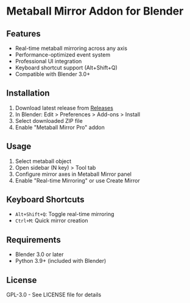 # Metaball Mirror Addon for Blender
## Features
- Real-time metaball mirroring across any axis
- Performance-optimized event system
- Professional UI integration
- Keyboard shortcut support (Alt+Shift+Q)
- Compatible with Blender 3.0+

## Installation
1. Download latest release from [Releases](releases)
2. In Blender: Edit > Preferences > Add-ons > Install
3. Select downloaded ZIP file
4. Enable "Metaball Mirror Pro" addon

## Usage
1. Select metaball object
2. Open sidebar (N key) > Tool tab
3. Configure mirror axes in Metaball Mirror panel
4. Enable "Real-time Mirroring" or use Create Mirror

## Keyboard Shortcuts
- `Alt+Shift+Q`: Toggle real-time mirroring
- `Ctrl+M`: Quick mirror creation

## Requirements
- Blender 3.0 or later
- Python 3.9+ (included with Blender)

## License
GPL-3.0 - See LICENSE file for details
